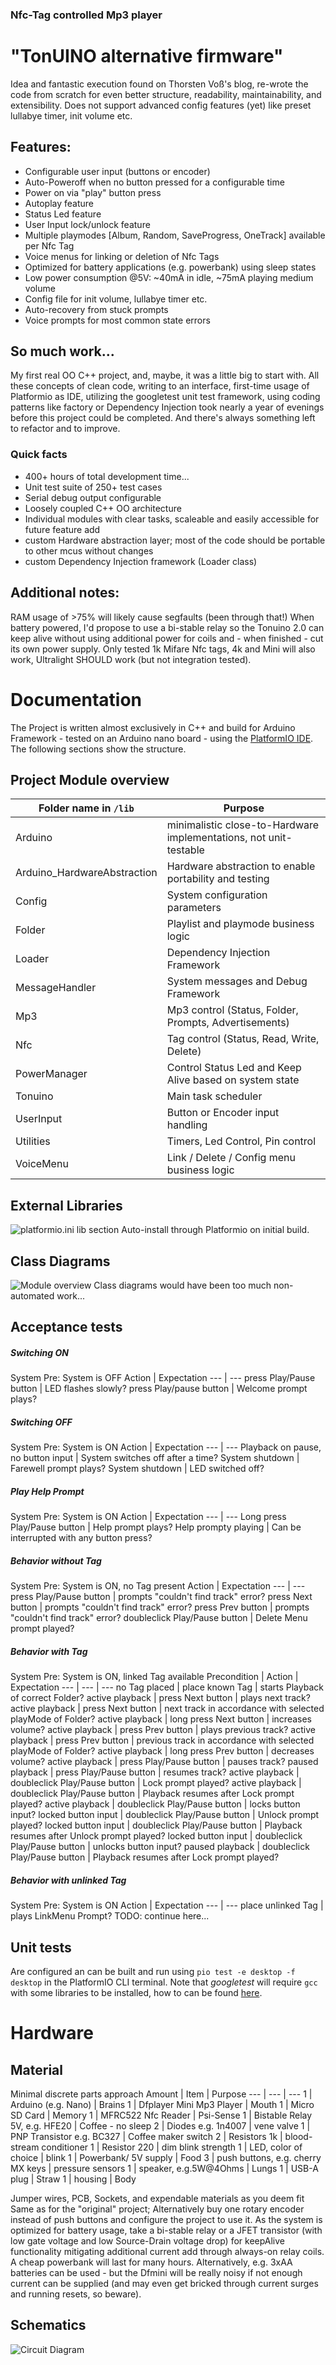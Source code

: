 ### Nfc-Tag controlled Mp3 player
# "TonUINO alternative firmware"

Idea and fantastic execution found on Thorsten Voß's blog, 
re-wrote the code from scratch for even better structure, readability, maintainability, and extensibility.
Does not support advanced config features (yet) like preset lullabye timer, init volume etc.

## Features:
* Configurable user input (buttons or encoder)
* Auto-Poweroff when no button pressed for a configurable time
* Power on via "play" button press
* Autoplay feature
* Status Led feature
* User Input lock/unlock feature
* Multiple playmodes [Album, Random, SaveProgress, OneTrack] available per Nfc Tag
* Voice menus for linking or deletion of Nfc Tags
* Optimized for battery applications (e.g. powerbank) using sleep states
* Low power consumption @5V: ~40mA in idle, ~75mA playing medium volume
* Config file for init volume, lullabye timer etc.
* Auto-recovery from stuck prompts
* Voice prompts for most common state errors

## So much work...
My first real OO C++ project, and, maybe, it was a little big to start with.
All these concepts of clean code, writing to an interface, first-time usage of Platformio as IDE,
utilizing the googletest unit test framework, using coding patterns like factory or Dependency Injection took nearly a year of evenings before this project could be completed. And there's always something left to refactor and to improve.

### Quick facts
* 400+ hours of total development time...
* Unit test suite of 250+ test cases
* Serial debug output configurable
* Loosely coupled C++ OO architecture
* Individual modules with clear tasks, scaleable and easily accessible for future feature add
* custom Hardware abstraction layer; most of the code should be portable to other mcus without changes
* custom Dependency Injection framework (Loader class)

## Additional notes:
RAM usage of >75% will likely cause segfaults (been through that!)
When battery powered, I'd propose to use a bi-stable relay so the Tonuino 2.0 can keep alive without using additional power for coils and - when finished - cut its own power supply.
Only tested 1k Mifare Nfc tags, 4k and Mini will also work, Ultralight SHOULD work (but not integration tested).

# Documentation
The Project is written almost exclusively in C++ and build for Arduino Framework - tested on an Arduino nano board - using the [PlatformIO IDE](https://platformio.org/).
The following sections show the structure.

## Project Module overview
Folder name in `/lib` | Purpose
--- | ---
Arduino	| minimalistic close-to-Hardware implementations, not unit-testable
Arduino_HardwareAbstraction	| Hardware abstraction to enable portability and testing
Config | System configuration parameters
Folder | Playlist and playmode business logic
Loader | Dependency Injection Framework
MessageHandler | System messages and Debug Framework
Mp3 | Mp3 control (Status, Folder, Prompts, Advertisements)
Nfc | Tag control (Status, Read, Write, Delete)
PowerManager | Control Status Led and Keep Alive based on system state
Tonuino | Main task scheduler
UserInput | Button or Encoder input handling
Utilities | Timers, Led Control, Pin control
VoiceMenu | Link / Delete / Config menu business logic

## External Libraries
![platformio.ini lib section](docs/LibrariesUsed.png "platformio.ini")
Auto-install through Platformio on initial build.

## Class Diagrams
![Module overview](docs/ProjectModulesOverview.png) Class diagrams would have been too much non-automated work...

## Acceptance tests
 ##### Switching ON 
 System Pre: System is OFF 
 Action | Expectation
 --- | --- 
 press Play/Pause button | LED flashes slowly?
 press Play/pause button | Welcome prompt plays?
 
 ##### Switching OFF 
 System Pre: System is ON
 Action | Expectation
  --- | --- 
 Playback on pause, no button input | System switches off after a time?
 System shutdown | Farewell prompt plays?
 System shutdown | LED switched off?
 
 ##### Play Help Prompt 
 System Pre: System is ON
 Action | Expectation
  --- | --- 
 Long press Play/Pause button | Help prompt plays?
 Help prompty playing | Can be interrupted with any button press?
 
 ##### Behavior without Tag
 System Pre: System is ON, no Tag present
  Action | Expectation
  --- | --- 
  press Play/Pause button | prompts "couldn't find track" error?
  press Next button | prompts "couldn't find track" error?
  press Prev button | prompts "couldn't find track" error?
  doubleclick Play/Pause button | Delete Menu prompt played?
  
   ##### Behavior with Tag
  System Pre: System is ON, linked Tag available
  Precondition | Action | Expectation
  --- | --- | ---
  no Tag placed | place known Tag | starts Playback of correct Folder?
  active playback | press Next button | plays next track?
  active playback | press Next button | next track in accordance with selected playMode of Folder?
  active playback | long press Next button | increases volume?
  active playback | press Prev button | plays previous track?
  active playback | press Prev button | previous track in accordance with selected playMode of Folder?
  active playback | long press Prev button | decreases volume?
  active playback | press Play/Pause button | pauses track?
  paused playback | press Play/Pause button | resumes track?
  active playback | doubleclick Play/Pause button | Lock prompt played?
  active playback | doubleclick Play/Pause button | Playback resumes after Lock prompt played?
  active playback | doubleclick Play/Pause button | locks button input?
  locked button input | doubleclick Play/Pause button | Unlock prompt played?
  locked button input | doubleclick Play/Pause button | Playback resumes after Unlock prompt played?
  locked button input | doubleclick Play/Pause button | unlocks button input?
  paused playback | doubleclick Play/Pause button | Playback resumes after Lock prompt played?
  
  ##### Behavior with unlinked Tag
  System Pre: System is ON
  Action | Expectation
  --- | ---
  place unlinked Tag | plays LinkMenu Prompt?
  TODO: continue here...
 

## Unit tests
Are configured an can be built and run using `pio test -e desktop -f desktop` in the PlatformIO CLI terminal. Note that *googletest* will require `gcc` with some libraries to be installed, how to can be found [here](https://community.platformio.org/t/unit-testing-with-gtest-gmock-on-env-desktop-on-arduino-platform/14354). 

# Hardware
## Material
Minimal discrete parts approach
Amount | Item | Purpose
--- | --- | ---
1 | Arduino (e.g. Nano) | Brains
1 | Dfplayer Mini Mp3 Player | Mouth
1 | Micro SD Card | Memory
1 | MFRC522 Nfc Reader | Psi-Sense
1 | Bistable Relay 5V, e.g. HFE20 | Coffee - no sleep
2 | Diodes e.g. 1n4007 | vene valve
1 | PNP Transistor e.g. BC327 | Coffee maker switch
2 | Resistors 1k | blood-stream conditioner
1 | Resistor 220 | dim blink strength
1 | LED, color of choice | blink
1 | Powerbank/ 5V supply | Food
3 | push buttons, e.g. cherry MX keys | pressure sensors
1 | speaker, e.g.5W@4Ohms | Lungs
1 | USB-A plug | Straw
1 | housing | Body

Jumper wires, PCB, Sockets, and expendable materials as you deem fit
Same as for the "original" project; Alternatively buy one rotary encoder instead of push buttons and configure the project to use it. 
As the system is optimized for battery usage, take a bi-stable relay or a JFET transistor (with low gate voltage and low Source-Drain voltage drop) for keepAlive functionality mitigating additional current add through always-on relay coils. A cheap powerbank will last for many hours. Alternatively, e.g. 3xAA batteries can be used - but the Dfmini will be really noisy if not enough current can be supplied (and may even get bricked through current surges and running resets, so beware).

## Schematics
![Circuit Diagram](docs/CircuitDiagram.png)
